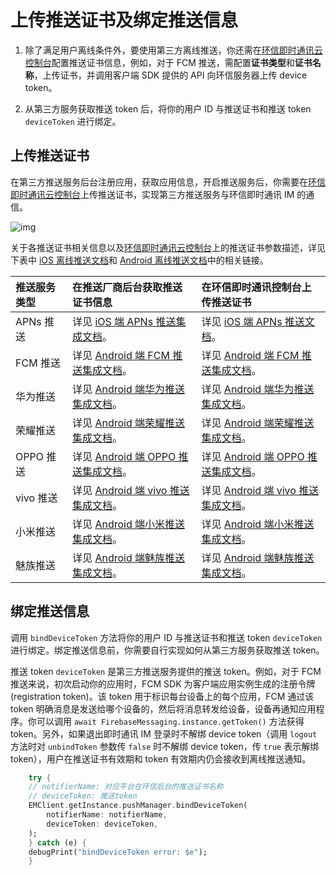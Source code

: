 # 上传推送证书及绑定推送信息

1. 除了满足用户离线条件外，要使用第三方离线推送，你还需在[环信即时通讯云控制台](https://console.easemob.com/user/login)配置推送证书信息，例如，对于 FCM 推送，需配置**证书类型**和**证书名称**，上传证书，并调用客户端 SDK 提供的 API 向环信服务器上传 device token。

2. 从第三方服务获取推送 token 后，将你的用户 ID 与推送证书和推送 token `deviceToken` 进行绑定。

## 上传推送证书

在第三方推送服务后台注册应用，获取应用信息，开启推送服务后，你需要在[环信即时通讯云控制台](https://console.easemob.com/user/login)上传推送证书，实现第三方推送服务与环信即时通讯 IM 的通信。

![img](/images/react-native/push/push_add_certificate.png)

关于各推送证书相关信息以及[环信即时通讯云控制台](https://console.easemob.com/user/login)上的推送证书参数描述，详见下表中 [iOS 离线推送文档](/document/ios/push/push_overview.html)和 [Android 离线推送文档](/document/android/push/push_overview.html)中的相关链接。

| 推送服务类型      | 在推送厂商后台获取推送证书信息   | 在环信即时通讯控制台上传推送证书 |
| :--------- | :----- | :------- | 
| APNs 推送       | 详见 [iOS 端 APNs 推送集成文档](/document/ios/push/push_apns.html#创建推送证书)。   | 详见 [iOS 端 APNs 推送文档](/document/ios/push/push_apns.html#上传推送证书)。   |        
| FCM 推送   | 详见 [Android 端 FCM 推送集成文档](/document/android/push/push_fcm.html#fcm-推送集成)。   | 详见 [Android 端 FCM 推送集成文档](/document/android/push/push_fcm.html#步骤三-上传推送证书)。       |        
| 华为推送       | 详见 [Android 端华为推送集成文档](/document/android/push/push_huawei.html#步骤一-在华为开发者后台创建应用)。   | 详见 [Android 端华为推送集成文档](/document/android/push/push_huawei.html#步骤二-在环信即时通讯云控制台上传推送证书)。       |      
| 荣耀推送       | 详见 [Android 端荣耀推送集成文档](/document/android/push/push_honor.html#步骤一-在荣耀开发者服务平台创建应用并申请开通推送服务)。   | 详见 [Android 端荣耀推送集成文档](/document/android/push/push_honor.html#步骤二-在环信即时通讯云控制台上传荣耀推送证书)。       | 
| OPPO 推送      | 详见 [Android 端 OPPO 推送集成文档](/document/android/push/push_oppo.html#步骤一-在-oppo-开发者后台创建应用)。    | 详见 [Android 端 OPPO 推送集成文档](/document/android/push/push_oppo.html#步骤二-上传推送证书)。       |  
| vivo 推送     | 详见 [Android 端 vivo 推送集成文档](/document/android/push/push_vivo.html#步骤一-在-vivo-开发者后台创建应用)。    | 详见 [Android 端 vivo 推送集成文档](/document/android/push/push_vivo.html#步骤二-上传推送证书)。       |         
| 小米推送      |  详见 [Android 端小米推送集成文档](/document/android/push/push_xiaomi.html#步骤一-在小米开放平台创建应用)。    | 详见 [Android 端小米推送集成文档](/document/android/push/push_xiaomi.html#步骤二-上传推送证书)。       | 
| 魅族推送       | 详见 [Android 端魅族推送集成文档](/document/android/push/push_meizu.html#步骤一-在魅族开发者后台创建应用)。    | 详见 [Android 端魅族推送集成文档](/document/android/push/push_meizu.html#步骤二-上传推送证书)。       |   

## 绑定推送信息

调用 `bindDeviceToken` 方法将你的用户 ID 与推送证书和推送 token `deviceToken` 进行绑定。绑定推送信息前，你需要自行实现如何从第三方服务获取推送 token。

推送 token `deviceToken` 是第三方推送服务提供的推送 token。例如，对于 FCM 推送来说，初次启动你的应用时，FCM SDK 为客户端应用实例生成的注册令牌 (registration token)。该 token 用于标识每台设备上的每个应用，FCM 通过该 token 明确消息是发送给哪个设备的，然后将消息转发给设备，设备再通知应用程序。你可以调用 `await FirebaseMessaging.instance.getToken()` 方法获得 token。另外，如果退出即时通讯 IM 登录时不解绑 device token（调用 `logout` 方法时对 `unbindToken` 参数传 `false` 时不解绑 device token，传 `true` 表示解绑 token），用户在推送证书有效期和 token 有效期内仍会接收到离线推送通知。

```dart
    try {
    // notifierName: 对应平台在环信后台的推送证书名称
    // deviceToken: 推送token
    EMClient.getInstance.pushManager.bindDeviceToken(
        notifierName: notifierName,
        deviceToken: deviceToken,
    );
    } catch (e) {
    debugPrint("bindDeviceToken error: $e");
    }
```



